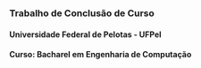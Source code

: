 ### Trabalho de Conclusão de Curso
#### Universidade Federal de Pelotas - UFPel
#### Curso: Bacharel em Engenharia de Computação
